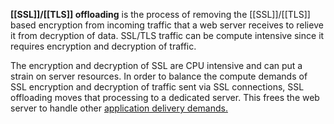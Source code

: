 **[[SSL]]/[[TLS]] offloading** is the process of removing the [[SSL]]/[[TLS]] based encryption from incoming traffic that a web server receives to relieve it from decryption of data. SSL/TLS traffic can be compute intensive since it requires encryption and decryption of traffic.

The encryption and decryption of SSL are CPU intensive and can put a strain on server resources. In order to balance the compute demands of SSL encryption and decryption of traffic sent via SSL connections, SSL offloading moves that processing to a dedicated server. This frees the web server to handle other [application delivery demands.](https://avinetworks.wpengine.com/software-load-balancer/)
